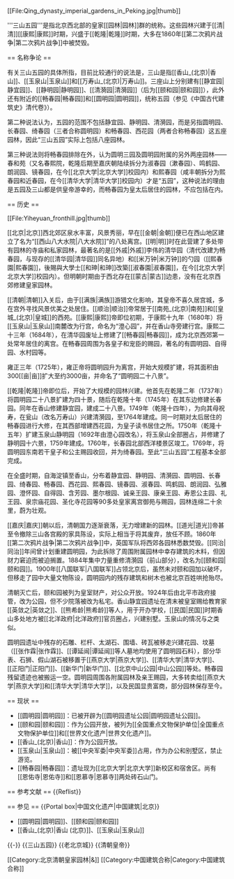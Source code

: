 [[File:Qing_dynasty_imperial_gardens_in_Peking.jpg|thumb]]

'''三山五园'''是指北京西北部的皇家[[园林|园林]]群的统称。这些园林兴建于[[清|清]][[康熙|康熙]]时期，兴盛于[[乾隆|乾隆]]时期，大多在1860年[[第二次鸦片战争|第二次鸦片战争]]中被焚毁。

== 名称争论 ==

有关三山五园的具体所指，目前比较通行的说法是，三山是指[[香山_(北京)|香山]]、[[玉泉山|玉泉山]]和[[万寿山_(北京)|万寿山]]。三座山上分别建有[[静宜园|静宜园]]、[[静明园|静明园]]、[[清漪园|清漪园]]（后为[[颐和园|颐和园]]），此外还有附近的[[畅春园|畅春园]]和[[圆明园|圆明园]]，统称五园（参见《中国古代建筑史》清代卷》）。

第二种说法认为，五园的范围不包括静宜园、静明园、清漪园，而是另指圆明园、长春园、绮春园（三者合称圆明园）和畅春园、西花园（两者合称畅春园）这五座园林，因此“三山五园”实际上包括八座园林。

第三种说法则将畅春园排除在外，认为圆明三园及圆明园附属的另外两座园林——春和苑（又名春熙院，乾隆后期至嘉庆朝陆续拆分为淑春园（漱春园）、鸣鹤园、朗润园、镜春园，在今[[北京大学|北京大学]]校园内）和熙春园（咸丰朝拆分为熙春园和近春园，在今[[清华大学|清华大学]]校园内）才是“五园”，这种说法的理由是五园及三山都是供皇帝游幸的，而畅春园为皇太后居住的园林，不应包括在内。

== 历史 ==

[[File:Yiheyuan_fronthill.jpg|thumb]]

[[北京|北京]]西北郊区泉水丰富，风景秀丽，早在[[金朝|金朝]]便已在西山地区建立了名为“[[西山八大水院|八大水院]]”的八处离宫。[[明|明]]时在此营建了多处带有园林的寺庙和私家园林，最著名的是[[外戚|外戚]]李伟的清华园（清代改建为畅春园，与现存的[[清华园|清华园]]同名异地）和[[米万钟|米万钟]]的勺园（[[熙春園|熙春園]]，後賜與大學士[[和珅|和珅]]改築[[淑春園|淑春園]]，在今[[北京大学|北京大学]]校园内）。但明朝时期由于西北存在[[蒙古|蒙古]]边患，没有在北京西郊修建皇家园林。

[[清朝|清朝]]入关后，由于[[满族|满族]]游猎文化影响，其皇帝不喜久居宫城，多在宫外寻找风景优美之处居住。[[顺治|顺治]]帝常居于[[南苑_(北京)|南苑]]和[[皇城_(北京)|皇城]]的西苑。[[康熙|康熙]]帝即位初期，于康熙十九年（1680年）将[[玉泉山|玉泉山]]南麓改为行宫，命名为“澄心园”，并在香山寺旁建行宫。康熙二十三年（1684年），在清华园废址上修建了[[畅春园|畅春园]]，成为北京西郊第一处常年居住的离宫。在畅春园周围为各皇子和宠臣的赐园，著名的有圆明园、自得园、水村园等。

雍正三年（1725年），雍正帝将圆明园升为离宫，开始大规模扩建，将其面积由300[[亩|亩]]扩大至约3000亩，并命名了“圆明园二十八景”。

[[乾隆|乾隆]]帝即位后，开始了大规模的园林兴建。他首先在乾隆二年（1737年）将圆明园二十八景扩建为四十景，随后在乾隆十年（1745年）在其东边修建长春园。同年在香山修建静宜园，建成二十八景。1749年（乾隆十四年），为向其母祝寿，在瓮山（改名万寿山）兴建清漪园，至1764年建成。同一时期对太后居住的畅春园进行大修，在其西部增建西花园，为皇子读书居住之所。1750年（乾隆十五年）扩建玉泉山静明园（1692年由澄心园改名），将玉泉山全部圈占，并修建了静明园十六景，1759年建成。1760年，长春园北部西洋楼景区竣工。1769年，将圆明园东南若干皇子和公主赐园收回，并为绮春园。至此“三山五园”工程基本全部完成。

在全盛时期，自海淀镇至香山，分布着静宜园、静明园、清漪园、圆明园、长春园、绮春园、畅春园、西花园、熙春园、镜春园、淑春园、鸣鹤园、朗润园、弘雅园、澄怀园、自得园、含芳园、墨尔根园、诚亲王园、康亲王园、寿恩公主园、礼王园、泉宗庙花园、圣化寺花园等90多处皇家离宫御苑与赐园，园林连绵二十余里，蔚为壮观。

[[嘉庆|嘉庆]]朝以后，清朝国力逐渐衰落，无力增建新的园林。[[道光|道光]]帝甚至令撤除三山各宫殿的家具陈设，实际上相当于将其废弃，放任不顾。1860年[[第二次鸦片战争|第二次鸦片战争]]中，英国军队将西郊各园林悉数焚毁。[[同治|同治]]年间曾计划重建圆明园，为此拆除了周围附属园林中幸存建筑的木料，但因财力窘迫而被迫搁置。1884年集中力量重修清漪园（前山部分），改名为[[颐和园|颐和园]]。1900年[[八国联军|八国联军]]占领北京后，虽然未对颐和园加以破坏，但移走了园中大量文物陈设，圆明园内的残存建筑和树木也被北京百姓哄抢殆尽。

清朝灭亡后，颐和园被列为皇室财产，对公众开放。1924年后由北平市政府接管，改为公园，但不少院落被改为私宅。香山静宜园遗址在清末被皇室赐给教育家[[英敛之|英敛之]]、[[熊希龄|熊希龄]]等人，用于开办学校，[[民国|民国]]时期香山多处地方被[[北洋政府|北洋政府]]官员圈占，兴建别墅。玉泉山的情况与之类似。

圆明园遗址中残存的石雕、栏杆、太湖石、围墙、砖瓦被移走兴建花园、坟墓（[[张作霖|张作霖]]、[[谭延闿|谭延闿]]等人墓地均使用了圆明园石料），部分华表、石狮、假山湖石被移置于[[燕京大学|燕京大学]]、[[清华大学|清华大学]]、[[正阳门|正阳门]]、[[新华门|新华门]]、[[北京中山公园|中山公园]]等处。畅春园残留遗迹也被搬运一空。圆明园周围各附属园林及亲王赐园，大多转卖给[[燕京大学|燕京大学]]和[[清华大学|清华大学]]，以及民国显贵富商，部分园林保存至今。

== 现状 ==
* [[圆明园|圆明园]]：已被开辟为[[圆明园遗址公园|圆明园遗址公园]]。
* [[颐和园|颐和园]]：作为公园开放，被列为[[全国重点文物保护单位|全国重点文物保护单位]]和[[世界文化遗产|世界文化遗产]]。
* [[香山_(北京)|香山]]：作为公园开放。
* [[玉泉山|玉泉山]]：被[[中央军委|中央军委]]占用，作为办公和别墅区，禁止游览。
* [[畅春园|畅春园]]：遗址现为[[北京大学|北京大学]]新校区和宿舍区。尚有[[恩佑寺|恩佑寺]]和[[恩慕寺|恩慕寺]]两处砖石山门。

== 参考文献 ==
{{Reflist}}

== 参见 ==
{{Portal box|中国文化遗产|中国建筑|北京}}
* [[圆明园|圆明园]]、[[颐和园|颐和园]]
* [[香山_(北京)|香山 (北京)]]、[[玉泉山|玉泉山]]

{{-}}
{{三山五园}}
{{老北京城}}
{{清朝皇帝}}

[[Category:北京清朝皇家园林|&]]
[[Category:中国建筑合称|Category:中国建筑合称]]